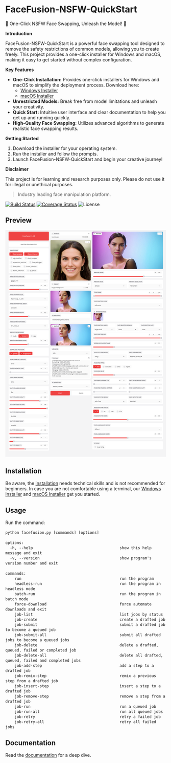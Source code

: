 FaceFusion-NSFW-QuickStart
==========================

🚀 One-Click NSFW Face Swapping, Unleash the Model! 🚀

**Introduction**

FaceFusion-NSFW-QuickStart is a powerful face swapping tool designed to remove the safety restrictions of common models, allowing you to create freely. This project provides a one-click installer for Windows and macOS, making it easy to get started without complex configuration.

**Key Features**

*   **One-Click Installation:** Provides one-click installers for Windows and macOS to simplify the deployment process. Download here:
    *   [Windows Installer](https://buymeacoffee.com/alistaitsco)
    *   [macOS Installer](https://buymeacoffee.com/alistaitsco)
*   **Unrestricted Models:** Break free from model limitations and unleash your creativity.
*   **Quick Start:** Intuitive user interface and clear documentation to help you get up and running quickly.
*   **High-Quality Face Swapping:** Utilizes advanced algorithms to generate realistic face swapping results.

**Getting Started**

1.  Download the installer for your operating system.
2.  Run the installer and follow the prompts.
3.  Launch FaceFusion-NSFW-QuickStart and begin your creative journey!

**Disclaimer**

This project is for learning and research purposes only. Please do not use it for illegal or unethical purposes.

> Industry leading face manipulation platform.

[![Build Status](https://img.shields.io/github/actions/workflow/status/facefusion/facefusion/ci.yml.svg?branch=master)](https://github.com/facefusion/facefusion/actions?query=workflow:ci)
[![Coverage Status](https://img.shields.io/coveralls/facefusion/facefusion.svg)](https://coveralls.io/r/facefusion/facefusion)
![License](https://img.shields.io/badge/license-MIT-green)


Preview
-------

![Preview](https://raw.githubusercontent.com/facefusion/facefusion/master/.github/preview.png?sanitize=true)


Installation
------------

Be aware, the [installation](https://docs.facefusion.io/installation) needs technical skills and is not recommended for beginners. In case you are not comfortable using a terminal, our [Windows Installer](https://buymeacoffee.com/alistaitsco) and [macOS Installer](https://buymeacoffee.com/alistaitsco) get you started.


Usage
-----

Run the command:

```
python facefusion.py [commands] [options]

options:
  -h, --help                                      show this help message and exit
  -v, --version                                   show program's version number and exit

commands:
    run                                           run the program
    headless-run                                  run the program in headless mode
    batch-run                                     run the program in batch mode
    force-download                                force automate downloads and exit
    job-list                                      list jobs by status
    job-create                                    create a drafted job
    job-submit                                    submit a drafted job to become a queued job
    job-submit-all                                submit all drafted jobs to become a queued jobs
    job-delete                                    delete a drafted, queued, failed or completed job
    job-delete-all                                delete all drafted, queued, failed and completed jobs
    job-add-step                                  add a step to a drafted job
    job-remix-step                                remix a previous step from a drafted job
    job-insert-step                               insert a step to a drafted job
    job-remove-step                               remove a step from a drafted job
    job-run                                       run a queued job
    job-run-all                                   run all queued jobs
    job-retry                                     retry a failed job
    job-retry-all                                 retry all failed jobs
```


Documentation
-------------

Read the [documentation](https://docs.facefusion.io) for a deep dive.
